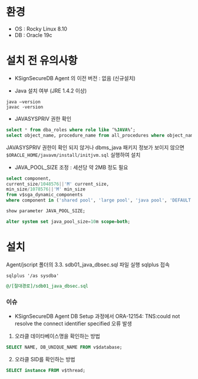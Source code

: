 # 환경
- OS : Rocky Linux 8.10
- DB : Oracle 19c
# 설치 전 유의사항

- KSignSecureDB Agent 의 이전 버전 : 없음 (신규설치)

- Java 설치 여부 (JRE 1.4.2 이상) 
```shell
java –version
javac -version
```

- JAVASYSPRIV 권한 확인
```sql
select * from dba_roles where role like ‘%JAVA%’;
select object_name, procedure_name from all_procedures where object_name='DBMS_JAVA';
```
JAVASYSPRIV 권한이 확인 되지 않거나 dbms_java 패키지 정보가 보이지 않으면 `$ORACLE_HOME/javavm/install/initjvm.sql` 실행하여 설치

- JAVA_POOL_SIZE 조정 : 세션당 약 2MB 정도 필요
```sql
select component, 
current_size/1048576||'M' current_size, 
min_size/1078576||'M' min_size 
from v$sga_dynamic_components 
where component in ('shared pool', 'large pool', 'java pool', 'DEFAULT buffer cache');

show parameter JAVA_POOL_SIZE;
```

```sql
alter system set java_pool_size=10m scope=both;
```


# 설치
Agent/jscript 폴더의 3.3. sdb01_java_dbsec.sql 파일 실행
sqlplus 접속
```shell
sqlplus '/as sysdba'
```

```sql
@/[절대경로]/sdb01_java_dbsec.sql
```


### 이슈
- KSignSecureDB Agent DB Setup 과정에서 ORA-12154: TNS:could not resolve the connect identifier specified 오류 발생


1. 오라클 데이타베이스명을 확인하는 방법  
  
```sql
SELECT NAME, DB_UNIQUE_NAME FROM v$database;  
```
  
2. 오라클 SID를 확인하는 방법  
  
```sql
SELECT instance FROM v$thread;
```
